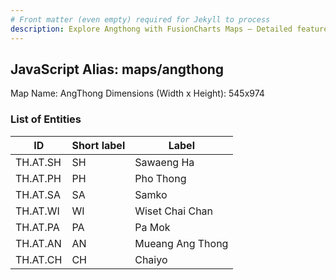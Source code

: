 ```yaml
---
# Front matter (even empty) required for Jekyll to process
description: Explore Angthong with FusionCharts Maps – Detailed features for seamless integration. Try now & enhance your data visualization today! 
---
```


## JavaScript Alias: maps/angthong

Map Name: AngThong
Dimensions (Width x Height): 545x974

### List of Entities

| ID       | Short label | Label            |
| -------- | ----------- | ---------------- |
| TH.AT.SH | SH          | Sawaeng Ha       |
| TH.AT.PH | PH          | Pho Thong        |
| TH.AT.SA | SA          | Samko            |
| TH.AT.WI | WI          | Wiset Chai Chan  |
| TH.AT.PA | PA          | Pa Mok           |
| TH.AT.AN | AN          | Mueang Ang Thong |
| TH.AT.CH | CH          | Chaiyo           |
